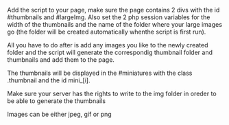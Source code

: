Add the script to your page, make sure the page contains 2 divs with the id #thumbnails and #largeImg.
Also set the 2 php session variables for the width of the thumbnails and the name of the folder where your large images go (the folder will be created automatically whenthe script is first run).

All you have to do after is add any images you like to the newly created folder and the script will generate the correspondig thumbnail folder and thumbnails and add them to the page.

The thumbnails will be displayed in the #miniatures with the class .thumbnail and the id mini_[i].

Make sure your server has the rights to write to the img folder in oreder to be able to generate the thumbnails

Images can be either jpeg, gif or png
